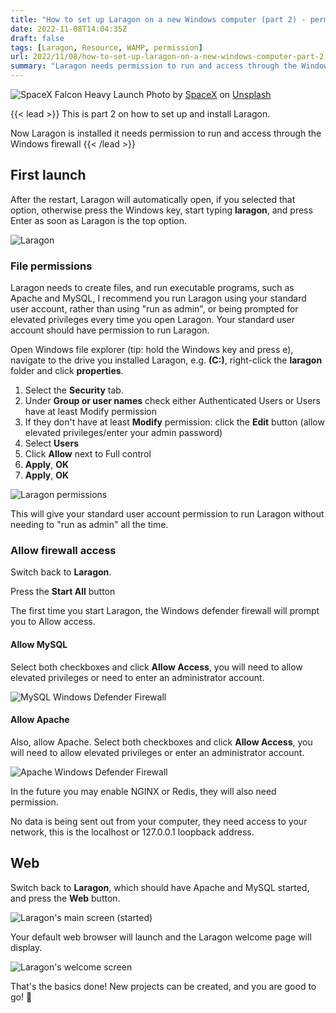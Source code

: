 ```yaml
---
title: "How to set up Laragon on a new Windows computer (part 2) - permissions"
date: 2022-11-08T14:04:35Z
draft: false
tags: [Laragon, Resource, WAMP, permission]
url: 2022/11/08/how-to-set-up-laragon-on-a-new-windows-computer-part-2
summary: "Laragon needs permission to run and access through the Windows firewall"
---
```


![SpaceX Falcon Heavy Launch](images/spacex-OHOU-5UVIYQ-unsplash.jpg "SpaceX Falcon Heavy Launch")
Photo
by [SpaceX](https://unsplash.com/@spacex?utm_source=unsplash&utm_medium=referral&utm_content=creditCopyText)
on [Unsplash](https://unsplash.com/s/photos/Rocket%20launch?utm_source=unsplash&utm_medium=referral&utm_content=creditCopyText)

{{< lead >}}
This is part 2 on how to set up and install Laragon.

Now Laragon is installed it needs permission to run and access through the Windows firewall
{{< /lead >}}

## First launch

After the restart, Laragon will automatically open, if you selected that option, otherwise press the Windows key, start
typing **laragon**, and press Enter as soon as Laragon is the top option.

![Laragon](images/2022-09-16-22-38-22-laragon-full-6-0-220916-php-8-1-10-win-32-vs-16-x-64-ts.jpg "Laragon")

### File permissions

Laragon needs to create files, and run executable programs, such as Apache and MySQL, I recommend you run Laragon using
your standard user account, rather than using "run as admin", or being prompted for elevated privileges every time you
open Laragon. Your standard user account should have permission to run Laragon.

Open Windows file explorer (tip: hold the Windows key and press e), navigate to the drive you installed Laragon,
e.g. **(C:)**, right-click the **laragon** folder and click **properties**.

1. Select the **Security** tab.
2. Under **Group or user names** check either Authenticated Users or Users have at least Modify permission
3. If they don't have at least **Modify** permission: click the **Edit** button (allow elevated privileges/enter your
   admin password)
4. Select **Users**
5. Click **Allow** next to Full control
6. **Apply**, **OK**
7. **Apply**, **OK**

![Laragon permissions](images/2022-11-07-00-15-04-laragon-permissions.jpg "Laragon permissions")

This will give your standard user account permission to run Laragon without needing to "run as admin" all the time.

### Allow firewall access

Switch back to **Laragon**.

Press the **Start All** button

The first time you start Laragon, the Windows defender firewall will prompt you to Allow access.

#### Allow MySQL

Select both checkboxes and click **Allow Access**, you will need to allow elevated privileges or need to enter an
administrator account.

![MySQL Windows Defender Firewall](images/2022-09-16-22-38-53-windows-security-alert.jpg "MySQL Windows Defender Firewall")

#### Allow Apache

Also, allow Apache. Select both checkboxes and click **Allow Access**, you will need to allow elevated privileges or
enter an administrator account.

![Apache Windows Defender Firewall](images/2022-09-16-22-39-26-windows-security-alert.jpg "Apache Windows Defender Firewall")

In the future you may enable NGINX or Redis, they will also need permission.

No data is being sent out from your computer, they need access to your network, this is the localhost or 127.0.0.1 
loopback address.

## Web

Switch back to **Laragon**, which should have Apache and MySQL started, and press the **Web** button.

![Laragon's main screen (started)](images/2022-11-08-14-31-55-laragon-full-6-0-220916-php-8-1-10-win-32-vs-16-x-64-ts.jpg "Laragon's main screen (started)")

Your default web browser will launch and the Laragon welcome page will display.

![Laragon's welcome screen](images/2022-11-08-14-42-52-laragon.jpg "Laragon's welcome screen")

That's the basics done! New projects can be created, and you are good to go! 🎉
